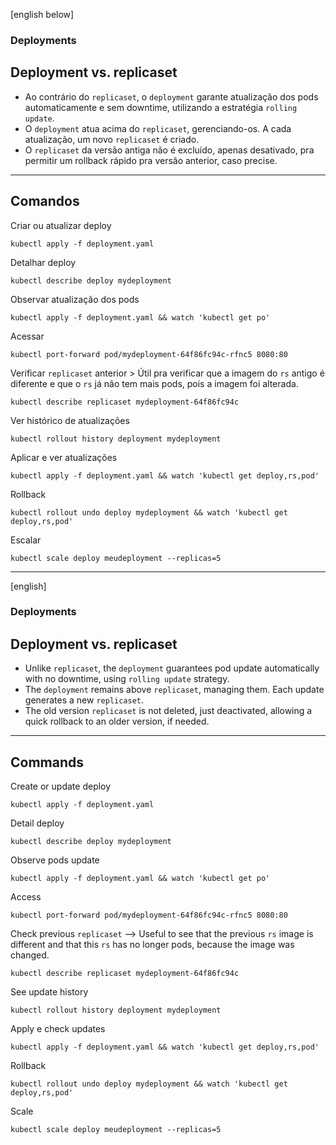 [english below]

### Deployments

## Deployment vs. replicaset

* Ao contrário do `replicaset`, o `deployment` garante atualização dos pods automaticamente e sem downtime, utilizando a estratégia `rolling update`.
* O `deployment` atua acima do `replicaset`, gerenciando-os. A cada atualização, um novo `replicaset` é criado.
* O `replicaset` da versão antiga não é excluído, apenas desativado, pra permitir um rollback rápido pra versão anterior, caso precise.

---

## Comandos

Criar ou atualizar deploy

`kubectl apply -f deployment.yaml`

Detalhar deploy

`kubectl describe deploy mydeployment`

Observar atualização dos pods

`kubectl apply -f deployment.yaml && watch 'kubectl get po'`

Acessar

`kubectl port-forward pod/mydeployment-64f86fc94c-rfnc5 8080:80`

Verificar `replicaset` anterior > Útil pra verificar que a imagem do `rs` antigo é diferente e que o `rs` já não tem mais pods, pois a imagem foi alterada.

`kubectl describe replicaset mydeployment-64f86fc94c`

Ver histórico de atualizações

`kubectl rollout history deployment mydeployment`

Aplicar e ver atualizações

`kubectl apply -f deployment.yaml && watch 'kubectl get deploy,rs,pod'`

Rollback

`kubectl rollout undo deploy mydeployment && watch 'kubectl get deploy,rs,pod'`

Escalar

`kubectl scale deploy meudeployment --replicas=5`

---

[english]

### Deployments

## Deployment vs. replicaset

* Unlike `replicaset`, the `deployment` guarantees pod update automatically with no downtime, using `rolling update` strategy.
* The `deployment` remains above `replicaset`, managing them. Each update generates a new `replicaset`.
* The old version `replicaset` is not deleted, just deactivated, allowing a quick rollback to an older version, if needed.

---

## Commands

Create or update deploy

`kubectl apply -f deployment.yaml`

Detail deploy

`kubectl describe deploy mydeployment`

Observe pods update

`kubectl apply -f deployment.yaml && watch 'kubectl get po'`

Access

`kubectl port-forward pod/mydeployment-64f86fc94c-rfnc5 8080:80`

Check previous `replicaset` --> Useful to see that the previous `rs` image is different and that this `rs` has no longer pods, because the image was changed.

`kubectl describe replicaset mydeployment-64f86fc94c`

See update history

`kubectl rollout history deployment mydeployment`

Apply e check updates

`kubectl apply -f deployment.yaml && watch 'kubectl get deploy,rs,pod'`

Rollback

`kubectl rollout undo deploy mydeployment && watch 'kubectl get deploy,rs,pod'`

Scale

`kubectl scale deploy meudeployment --replicas=5`